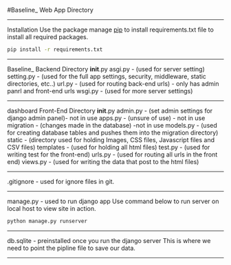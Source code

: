 #Baseline_
Web App Directory 
_____________________________________________
Installation
Use the package manage [pip](https://pip.pypa.io/en/stable/) to install requirements.txt file 
to install all required packages.
```bash
pip install -r requirements.txt
```
______________________________________________
Baseline_
    Backend Directory
        __init__.py
        asgi.py - (used for server setting)
        setting.py - (used for the full app settings, security, middleware, static directories, etc..)
        url.py - (used for routing back-end urls) - only has admin panrl and front-end urls
        wsgi.py - (used for more server settings)
_______________________________________________
dashboard
    Front-End Directory
        __init__.py
        admin.py - (set admin settings for django admin panel)- not in use
        apps.py - (unsure of use) - not in use
        migration - (changes made in the database) -not in use
        models.py - (used for creating database tables and pushes them into the migration directory)
        static - (directory used for holding Images, CSS files, Javascript files and CSV files)
        templates - (used for holding all html files)
        test.py - (used for writing test for the front-end)
        urls.py - (used for routing all urls in the front end)
        views.py - (used for writing the data that post to the html files) 
________________________________________________
.gitignore - used for ignore files in git.
________________________________________________
manage.py - used to run django app
Use command below to run server on local host to view site in action.
```bash
python manage.py runserver
```
_________________________________________________
db.sqlite - preinstalled once you run the django server
    This is where we need to point the pipline file to save our data.
_________________________________________________
